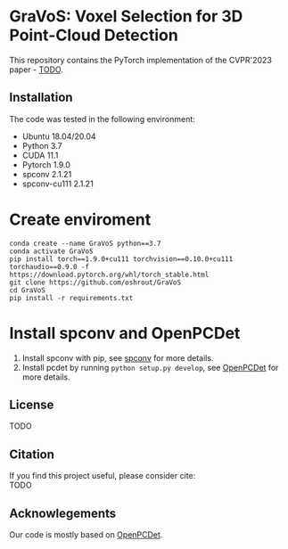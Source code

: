 # GraVoS: Voxel Selection for 3D Point-Cloud Detection
This repository contains the PyTorch implementation of the CVPR'2023 paper - [TODO](TODO).

## Installation
The code was tested in the following environment:
* Ubuntu 18.04/20.04
* Python 3.7
* CUDA 11.1
* Pytorch 1.9.0
* spconv 2.1.21
* spconv-cu111 2.1.21

# Create enviroment
```
conda create --name GraVoS python==3.7
conda activate GraVoS
pip install torch==1.9.0+cu111 torchvision==0.10.0+cu111 torchaudio==0.9.0 -f https://download.pytorch.org/whl/torch_stable.html
git clone https://github.com/oshrout/GraVoS
cd GraVoS
pip install -r requirements.txt
```

# Install spconv and OpenPCDet
1. Install spconv with pip, see [spconv](https://github.com/traveller59/spconv) for more details.
2. Install pcdet by running `python setup.py develop`, see [OpenPCDet](https://github.com/open-mmlab/OpenPCDet) for more details.

## License
TODO

## Citation
If you find this project useful, please consider cite:  
TODO

## Acknowlegements
Our code is mostly based on [OpenPCDet](https://github.com/open-mmlab/OpenPCDet).
